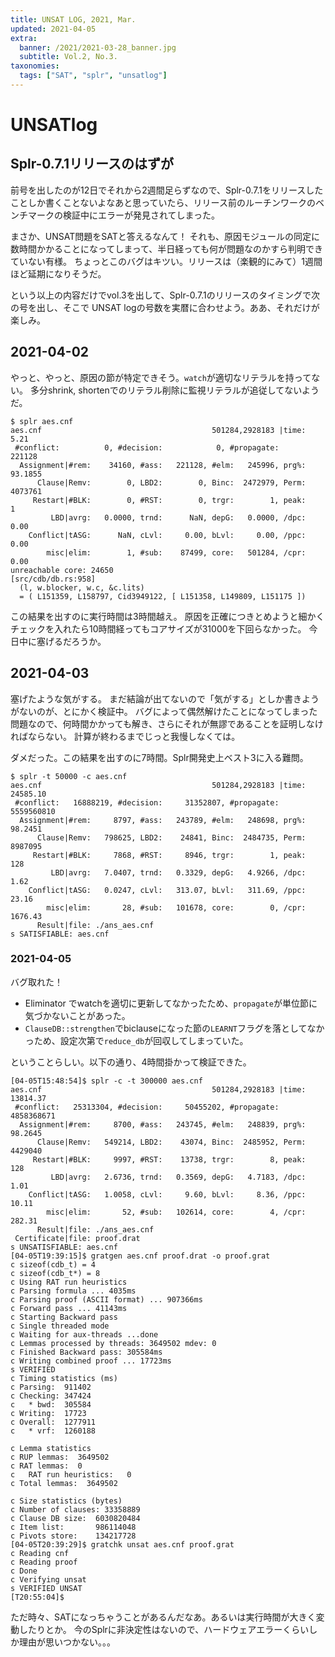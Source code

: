 ```yaml
---
title: UNSAT LOG, 2021, Mar.
updated: 2021-04-05
extra:
  banner: /2021/2021-03-28_banner.jpg
  subtitle: Vol.2, No.3.
taxonomies:
  tags: ["SAT", "splr", "unsatlog"]
---
```

# UNSATlog

## Splr-0.7.1リリースのはずが

前号を出したのが12日でそれから2週間足らずなので、Splr-0.7.1をリリースしたことしか書くことないよなあと思っていたら、リリース前のルーチンワークのベンチマークの検証中にエラーが発見されてしまった。

まさか、UNSAT問題をSATと答えるなんて！
それも、原因モジュールの同定に数時間かかることになってしまって、半日経っても何が問題なのかすら判明できていない有様。
ちょっとこのバグはキツい。リリースは（楽観的にみて）1週間ほど延期になりそうだ。

という以上の内容だけでvol.3を出して、Splr-0.7.1のリリースのタイミングで次の号を出し、そこで UNSAT logの号数を実暦に合わせよう。ああ、それだけが楽しみ。

## 2021-04-02

やっと、やっと、原因の節が特定できそう。`watch`が適切なリテラルを持ってない。
多分shrink, shortenでのリテラル削除に監視リテラルが追従してないようだ。

```
$ splr aes.cnf
aes.cnf                                      501284,2928183 |time:     5.21
 #conflict:          0, #decision:            0, #propagate:         221128
  Assignment|#rem:    34160, #ass:   221128, #elm:   245996, prg%:  93.1855
      Clause|Remv:        0, LBD2:        0, Binc:  2472979, Perm:  4073761
     Restart|#BLK:        0, #RST:        0, trgr:        1, peak:        1
         LBD|avrg:   0.0000, trnd:      NaN, depG:   0.0000, /dpc:     0.00
    Conflict|tASG:      NaN, cLvl:     0.00, bLvl:     0.00, /ppc:     0.00
        misc|elim:        1, #sub:    87499, core:   501284, /cpr:     0.00
unreachable core: 24650
[src/cdb/db.rs:958] 
  (l, w.blocker, w.c, &c.lits)
  = ( L151359, L158797, Cid3949122, [ L151358, L149809, L151175 ])
```

この結果を出すのに実行時間は3時間越え。
原因を正確につきとめようと細かくチェックを入れたら10時間経ってもコアサイズが31000を下回らなかった。
今日中に塞げるだろうか。

## 2021-04-03

塞げたような気がする。
まだ結論が出てないので「気がする」としか書きようがないのが、とにかく検証中。
バグによって偶然解けたことになってしまった問題なので、何時間かかっても解き、さらにそれが無謬であることを証明しなければならない。
計算が終わるまでじっと我慢しなくては。


ダメだった。この結果を出すのに7時間。Splr開発史上ベスト3に入る難問。

```
$ splr -t 50000 -c aes.cnf                                                                                 
aes.cnf                                      501284,2928183 |time: 24585.10
 #conflict:   16888219, #decision:     31352807, #propagate:     5559560810
  Assignment|#rem:     8797, #ass:   243789, #elm:   248698, prg%:  98.2451
      Clause|Remv:   798625, LBD2:    24841, Binc:  2484735, Perm:  8987095
     Restart|#BLK:     7868, #RST:     8946, trgr:        1, peak:      128
         LBD|avrg:   7.0407, trnd:   0.3329, depG:   4.9266, /dpc:     1.62
    Conflict|tASG:   0.0247, cLvl:   313.07, bLvl:   311.69, /ppc:    23.16
        misc|elim:       28, #sub:   101678, core:        0, /cpr:  1676.43
      Result|file: ./ans_aes.cnf
s SATISFIABLE: aes.cnf
```

### 2021-04-05

バグ取れた！

- Eliminator でwatchを適切に更新してなかったため、`propagate`が単位節に気づかないことがあった。
- `ClauseDB::strengthen`でbiclauseになった節の`LEARNT`フラグを落としてなかっため、設定次第で`reduce_db`が回収してしまっていた。

ということらしい。以下の通り、4時間掛かって検証できた。

```
[04-05T15:48:54]$ splr -c -t 300000 aes.cnf
aes.cnf                                      501284,2928183 |time: 13814.37
 #conflict:   25313304, #decision:     50455202, #propagate:     4858368671
  Assignment|#rem:     8700, #ass:   243745, #elm:   248839, prg%:  98.2645
      Clause|Remv:   549214, LBD2:    43074, Binc:  2485952, Perm:  4429040
     Restart|#BLK:     9997, #RST:    13738, trgr:        8, peak:      128
         LBD|avrg:   2.6736, trnd:   0.3569, depG:   4.7183, /dpc:     1.01
    Conflict|tASG:   1.0058, cLvl:     9.60, bLvl:     8.36, /ppc:    10.11
        misc|elim:       52, #sub:   102614, core:        4, /cpr:   282.31
      Result|file: ./ans_aes.cnf
 Certificate|file: proof.drat
s UNSATISFIABLE: aes.cnf
[04-05T19:39:15]$ gratgen aes.cnf proof.drat -o proof.grat 
c sizeof(cdb_t) = 4
c sizeof(cdb_t*) = 8
c Using RAT run heuristics
c Parsing formula ... 4035ms
c Parsing proof (ASCII format) ... 907366ms
c Forward pass ... 41143ms
c Starting Backward pass
c Single threaded mode
c Waiting for aux-threads ...done
c Lemmas processed by threads: 3649502 mdev: 0
c Finished Backward pass: 305584ms
c Writing combined proof ... 17723ms
s VERIFIED
c Timing statistics (ms)
c Parsing:  911402
c Checking: 347424
c   * bwd:  305584
c Writing:  17723
c Overall:  1277911
c   * vrf:  1260188

c Lemma statistics
c RUP lemmas:  3649502
c RAT lemmas:  0
c   RAT run heuristics:   0
c Total lemmas:  3649502

c Size statistics (bytes)
c Number of clauses: 33358889
c Clause DB size:  6030820484
c Item list:       986114048
c Pivots store:    134217728
[04-05T20:39:29]$ gratchk unsat aes.cnf proof.grat
c Reading cnf
c Reading proof
c Done
c Verifying unsat
s VERIFIED UNSAT
[T20:55:04]$
```

ただ時々、SATになっちゃうことがあるんだなあ。あるいは実行時間が大きく変動したりとか。
今のSplrに非決定性はないので、ハードウェアエラーくらいしか理由が思いつかない。。。
